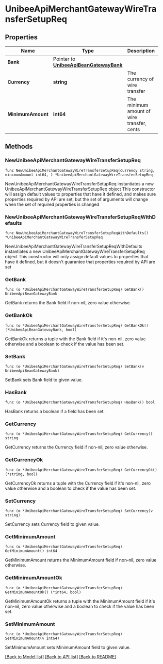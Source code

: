 # UnibeeApiMerchantGatewayWireTransferSetupReq

## Properties

Name | Type | Description | Notes
------------ | ------------- | ------------- | -------------
**Bank** | Pointer to [**UnibeeApiBeanGatewayBank**](UnibeeApiBeanGatewayBank.md) |  | [optional] 
**Currency** | **string** | The currency of wire transfer  | 
**MinimumAmount** | **int64** | The minimum amount of wire transfer, cents | 

## Methods

### NewUnibeeApiMerchantGatewayWireTransferSetupReq

`func NewUnibeeApiMerchantGatewayWireTransferSetupReq(currency string, minimumAmount int64, ) *UnibeeApiMerchantGatewayWireTransferSetupReq`

NewUnibeeApiMerchantGatewayWireTransferSetupReq instantiates a new UnibeeApiMerchantGatewayWireTransferSetupReq object
This constructor will assign default values to properties that have it defined,
and makes sure properties required by API are set, but the set of arguments
will change when the set of required properties is changed

### NewUnibeeApiMerchantGatewayWireTransferSetupReqWithDefaults

`func NewUnibeeApiMerchantGatewayWireTransferSetupReqWithDefaults() *UnibeeApiMerchantGatewayWireTransferSetupReq`

NewUnibeeApiMerchantGatewayWireTransferSetupReqWithDefaults instantiates a new UnibeeApiMerchantGatewayWireTransferSetupReq object
This constructor will only assign default values to properties that have it defined,
but it doesn't guarantee that properties required by API are set

### GetBank

`func (o *UnibeeApiMerchantGatewayWireTransferSetupReq) GetBank() UnibeeApiBeanGatewayBank`

GetBank returns the Bank field if non-nil, zero value otherwise.

### GetBankOk

`func (o *UnibeeApiMerchantGatewayWireTransferSetupReq) GetBankOk() (*UnibeeApiBeanGatewayBank, bool)`

GetBankOk returns a tuple with the Bank field if it's non-nil, zero value otherwise
and a boolean to check if the value has been set.

### SetBank

`func (o *UnibeeApiMerchantGatewayWireTransferSetupReq) SetBank(v UnibeeApiBeanGatewayBank)`

SetBank sets Bank field to given value.

### HasBank

`func (o *UnibeeApiMerchantGatewayWireTransferSetupReq) HasBank() bool`

HasBank returns a boolean if a field has been set.

### GetCurrency

`func (o *UnibeeApiMerchantGatewayWireTransferSetupReq) GetCurrency() string`

GetCurrency returns the Currency field if non-nil, zero value otherwise.

### GetCurrencyOk

`func (o *UnibeeApiMerchantGatewayWireTransferSetupReq) GetCurrencyOk() (*string, bool)`

GetCurrencyOk returns a tuple with the Currency field if it's non-nil, zero value otherwise
and a boolean to check if the value has been set.

### SetCurrency

`func (o *UnibeeApiMerchantGatewayWireTransferSetupReq) SetCurrency(v string)`

SetCurrency sets Currency field to given value.


### GetMinimumAmount

`func (o *UnibeeApiMerchantGatewayWireTransferSetupReq) GetMinimumAmount() int64`

GetMinimumAmount returns the MinimumAmount field if non-nil, zero value otherwise.

### GetMinimumAmountOk

`func (o *UnibeeApiMerchantGatewayWireTransferSetupReq) GetMinimumAmountOk() (*int64, bool)`

GetMinimumAmountOk returns a tuple with the MinimumAmount field if it's non-nil, zero value otherwise
and a boolean to check if the value has been set.

### SetMinimumAmount

`func (o *UnibeeApiMerchantGatewayWireTransferSetupReq) SetMinimumAmount(v int64)`

SetMinimumAmount sets MinimumAmount field to given value.



[[Back to Model list]](../README.md#documentation-for-models) [[Back to API list]](../README.md#documentation-for-api-endpoints) [[Back to README]](../README.md)


